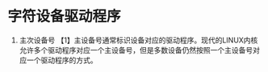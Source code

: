 # 字符设备驱动程序

1. 主次设备号
  【1】主设备号通常标识设备对应的驱动程序。现代的LINUX内核允许多个驱动程序对应一个主设备号，但是多数设备仍然按照一个主设备号对应一个驱动程序的方式。

